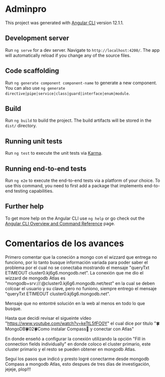# Adminpro

This project was generated with [Angular CLI](https://github.com/angular/angular-cli) version 12.1.1.

## Development server

Run `ng serve` for a dev server. Navigate to `http://localhost:4200/`. The app will automatically reload if you change any of the source files.

## Code scaffolding

Run `ng generate component component-name` to generate a new component. You can also use `ng generate directive|pipe|service|class|guard|interface|enum|module`.

## Build

Run `ng build` to build the project. The build artifacts will be stored in the `dist/` directory.

## Running unit tests

Run `ng test` to execute the unit tests via [Karma](https://karma-runner.github.io).

## Running end-to-end tests

Run `ng e2e` to execute the end-to-end tests via a platform of your choice. To use this command, you need to first add a package that implements end-to-end testing capabilities.

## Further help

To get more help on the Angular CLI use `ng help` or go check out the [Angular CLI Overview and Command Reference](https://angular.io/cli) page.

# Comentarios de los avances

Primero comentar que la coneción a mongo con el wizzard que entrega no funciono, por lo tanto busque información variada para poder saber el problema por el cual no se conectaba  mostrando el mensaje "queryTxt ETIMEOUT cluster0.kj6g6.mongodb.net".
La conexión que me dio el wizzard de mongodb Atlas es "mongodb+srv://<username>:<password>@cluster0.kj6g6.mongodb.net/test" en la cual se deben colcoar el usuario y su clave, pero no funiono, siempre entrego el mensaje "queryTxt ETIMEOUT cluster0.kj6g6.mongodb.net".

Mensaje que no entontré solución en la web al menos en todo lo que busque.

Hasta que decidi revisar el sigueinte vídeo "https://www.youtube.com/watch?v=keTtL5fFO0Y" el cual dice por titulo "🍀MongoDB🍀02🍀Como instalar Compass🍃 y conectar con Atlas"

En donde enseñó a configurar la conexión utilizando la opción "Fill in connection fields individually" en donde coloco el cluster primario, este cluster primario y el resto se pueden obtener en mongodb Atlas.

Seguí los pasos que indicó y presto logré conectarme desde mongodb Compass a mongodb Atlas, esto despues de tres días de investigación, jejeje, plop!!!
